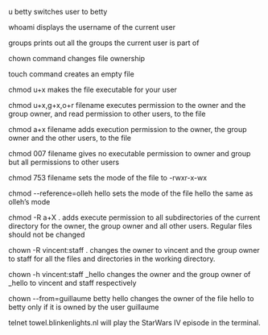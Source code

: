 u betty switches user to betty

whoami displays the username of the current user

groups prints out all the groups the current user is part of

chown command changes file ownership

touch command creates an empty file

chmod u+x makes the file executable for your user

chmod u+x,g+x,o+r filename executes permission to the owner and the group owner, and read permission to other users, to the file

chmod a+x filename adds execution permission to the owner, the group owner and the other users, to the file

chmod 007 filename gives no executable permission to owner and group but all permissions to other users

chmod 753 filename sets the mode of the file to -rwxr-x-wx

chmod --reference=olleh hello sets the mode of the file hello the same as olleh’s mode

chmod -R a+X .   adds execute permission to all subdirectories of the current directory for the owner, the group owner and all other users. Regular files should not be changed

chown -R vincent:staff .   changes the owner to vincent and the group owner to staff for all the files and directories in the working directory.

chown -h vincent:staff _hello    changes the owner and the group owner of _hello to vincent and staff respectively

chown --from=guillaume betty hello    changes the owner of the file hello to betty only if it is owned by the user guillaume

 telnet towel.blinkenlights.nl    will play the StarWars IV episode in the terminal.
